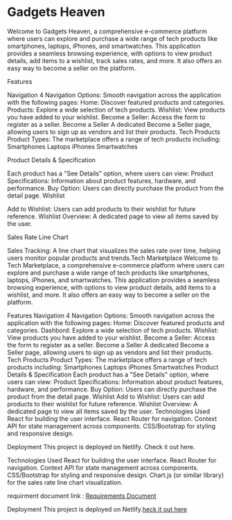 # Gadgets Heaven

Welcome to Gadgets Heaven, a comprehensive e-commerce platform where users can explore and purchase a wide range of tech products like smartphones, laptops, iPhones, and smartwatches. This application provides a seamless browsing experience, with options to view product details, add items to a wishlist, track sales rates, and more. It also offers an easy way to become a seller on the platform.


Features

Navigation
4 Navigation Options: Smooth navigation across the application with the following pages:
Home: Discover featured products and categories.
Products: Explore a wide selection of tech products.
Wishlist: View products you have added to your wishlist.
Become a Seller: Access the form to register as a seller.
Become a Seller
A dedicated Become a Seller page, allowing users to sign up as vendors and list their products.
Tech Products
Product Types: The marketplace offers a range of tech products including:
Smartphones
Laptops
iPhones
Smartwatches

Product Details & Specification

Each product has a "See Details" option, where users can view:
Product Specifications: Information about product features, hardware, and performance.
Buy Option: Users can directly purchase the product from the detail page.
Wishlist

Add to Wishlist: Users can add products to their wishlist for future reference.
Wishlist Overview: A dedicated page to view all items saved by the user.


Sales Rate Line Chart

Sales Tracking: A line chart that visualizes the sales rate over time, helping users monitor popular products and trends.Tech Marketplace
Welcome to Tech Marketplace, a comprehensive e-commerce platform where users can explore and purchase a wide range of tech products like smartphones, laptops, iPhones, and smartwatches. This application provides a seamless browsing experience, with options to view product details, add items to a wishlist, and more. It also offers an easy way to become a seller on the platform.


Features
Navigation
4 Navigation Options: Smooth navigation across the application with the following pages:
Home: Discover featured products and categories.
Dashbord: Explore a wide selection of tech products.
Wishlist: View products you have added to your wishlist.
Become a Seller: Access the form to register as a seller.
Become a Seller
A dedicated Become a Seller page, allowing users to sign up as vendors and list their products.
Tech Products
Product Types: The marketplace offers a range of tech products including:
Smartphones
Laptops
iPhones
Smartwatches
Product Details & Specification
Each product has a "See Details" option, where users can view:
Product Specifications: Information about product features, hardware, and performance.
Buy Option: Users can directly purchase the product from the detail page.
Wishlist
Add to Wishlist: Users can add products to their wishlist for future reference.
Wishlist Overview: A dedicated page to view all items saved by the user.
Technologies Used
React for building the user interface.
React Router for navigation.
Context API for state management across components.
CSS/Bootstrap for styling and responsive design.


Deployment
This project is deployed on Netlify. Check it out here.


Technologies Used
React for building the user interface.
React Router for navigation.
Context API for state management across components.
CSS/Bootstrap for styling and responsive design.
Chart.js (or similar library) for the sales rate line chart visualization.

requirment document link : [Requirements Document](./Batch-10_Assignment-08-.pdf)



Deployment
This project is deployed on Netlify.[heck it out here](https://magnificent-palmier-9964b3.netlify.app/)

